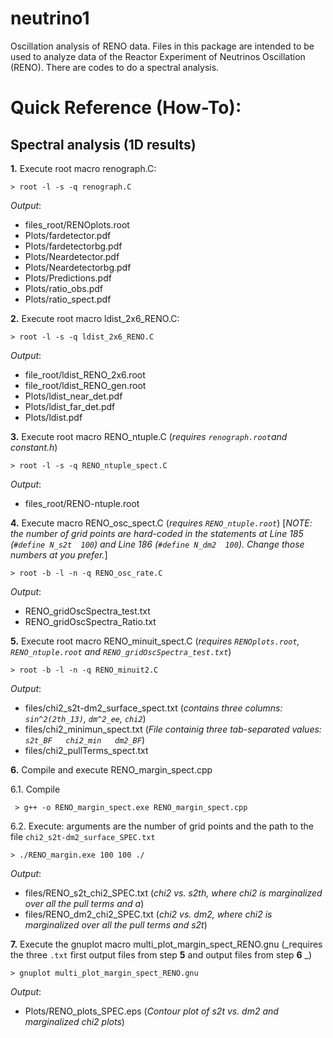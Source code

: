 # neutrino1
Oscillation analysis of RENO data.
Files in this package are intended to be used to analyze data of the Reactor Experiment of Neutrinos Oscillation (RENO). There are codes to do a spectral analysis.

# Quick Reference (How-To):
## Spectral analysis (1D results)

**1.** Execute root macro renograph.C:

    > root -l -s -q renograph.C

_Output_:  
- files_root/RENOplots.root
- Plots/fardetector.pdf
- Plots/fardetectorbg.pdf 
- Plots/Neardetector.pdf 
- Plots/Neardetectorbg.pdf 
- Plots/Predictions.pdf 
- Plots/ratio_obs.pdf 
- Plots/ratio_spect.pdf 

**2.** Execute root macro ldist_2x6_RENO.C:

    > root -l -s -q ldist_2x6_RENO.C

_Output_:  
- file_root/ldist_RENO_2x6.root
- file_root/ldist_RENO_gen.root
- Plots/ldist_near_det.pdf 
- Plots/ldist_far_det.pdf 
- Plots/ldist.pdf

**3.** Execute root macro RENO_ntuple.C (_requires `renograph.root`and constant.h_)

    > root -l -s -q RENO_ntuple_spect.C

_Output_:  
- files_root/RENO-ntuple.root

**4.** Execute macro RENO_osc_spect.C (_requires `RENO_ntuple.root`_)  [_NOTE: the number of grid points are hard-coded in the statements at Line 185 (`#define N_s2t  100`) and Line 186 (`#define N_dm2  100`). Change those numbers at you prefer._]

    > root -b -l -n -q RENO_osc_rate.C

_Output_:
- RENO_gridOscSpectra_test.txt
- RENO_gridOscSpectra_Ratio.txt

**5.** Execute root macro RENO_minuit_spect.C  (_requires `RENOplots.root`, `RENO_ntuple.root` and `RENO_gridOscSpectra_test.txt`_) 

    > root -b -l -n -q RENO_minuit2.C

_Output_:  
- files/chi2_s2t-dm2_surface_spect.txt (_contains three columns: `sin^2(2th_13)`, `dm^2_ee`, `chi2`_)
- files/chi2_minimun_spect.txt (_File containig three tab-separated values: `s2t_BF   chi2_min   dm2_BF`_)
- files/chi2_pullTerms_spect.txt 

**6.** Compile and execute RENO_margin_spect.cpp

6.1. Compile

     > g++ -o RENO_margin_spect.exe RENO_margin_spect.cpp

6.2. Execute: arguments are the number of grid points and the path to the file `chi2_s2t-dm2_surface_SPEC.txt`

    > ./RENO_margin.exe 100 100 ./

_Output_:
- files/RENO_s2t_chi2_SPEC.txt (_chi2 vs. s2th, where chi2 is marginalized over all the pull terms and a_)
- files/RENO_dm2_chi2_SPEC.txt (_chi2 vs. dm2, where chi2 is marginalized over all the pull terms and s2t_)

**7.** Execute the gnuplot macro multi_plot_margin_spect_RENO.gnu (_requires the three `.txt` first output files from step **5** and output files from step **6** _)

    > gnuplot multi_plot_margin_spect_RENO.gnu

_Output_:  
- Plots/RENO_plots_SPEC.eps (_Contour plot of s2t vs. dm2 and marginalized chi2 plots_)


